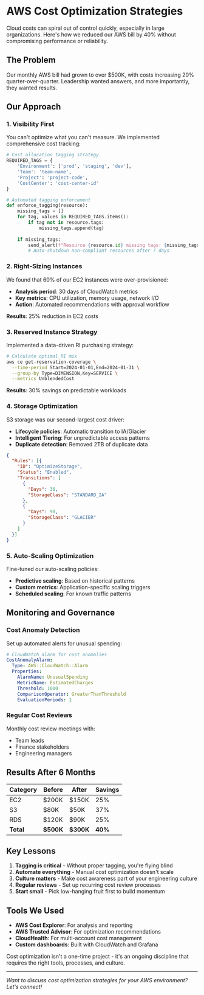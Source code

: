 # AWS Cost Optimization Strategies

Cloud costs can spiral out of control quickly, especially in large organizations. Here's how we reduced our AWS bill by 40% without compromising performance or reliability.

## The Problem

Our monthly AWS bill had grown to over $500K, with costs increasing 20% quarter-over-quarter. Leadership wanted answers, and more importantly, they wanted results.

## Our Approach

### 1. Visibility First

You can't optimize what you can't measure. We implemented comprehensive cost tracking:

```python
# Cost allocation tagging strategy
REQUIRED_TAGS = {
    'Environment': ['prod', 'staging', 'dev'],
    'Team': 'team-name',
    'Project': 'project-code',
    'CostCenter': 'cost-center-id'
}

# Automated tagging enforcement
def enforce_tagging(resource):
    missing_tags = []
    for tag, values in REQUIRED_TAGS.items():
        if tag not in resource.tags:
            missing_tags.append(tag)
    
    if missing_tags:
        send_alert(f"Resource {resource.id} missing tags: {missing_tags}")
        # Auto-shutdown non-compliant resources after 7 days
```

### 2. Right-Sizing Instances

We found that 60% of our EC2 instances were over-provisioned:

- **Analysis period**: 30 days of CloudWatch metrics
- **Key metrics**: CPU utilization, memory usage, network I/O
- **Action**: Automated recommendations with approval workflow

**Results**: 25% reduction in EC2 costs

### 3. Reserved Instance Strategy

Implemented a data-driven RI purchasing strategy:

```bash
# Calculate optimal RI mix
aws ce get-reservation-coverage \
  --time-period Start=2024-01-01,End=2024-01-31 \
  --group-by Type=DIMENSION,Key=SERVICE \
  --metrics UnblendedCost
```

**Results**: 30% savings on predictable workloads

### 4. Storage Optimization

S3 storage was our second-largest cost driver:

- **Lifecycle policies**: Automatic transition to IA/Glacier
- **Intelligent Tiering**: For unpredictable access patterns
- **Duplicate detection**: Removed 2TB of duplicate data

```json
{
  "Rules": [{
    "ID": "OptimizeStorage",
    "Status": "Enabled",
    "Transitions": [
      {
        "Days": 30,
        "StorageClass": "STANDARD_IA"
      },
      {
        "Days": 90,
        "StorageClass": "GLACIER"
      }
    ]
  }]
}
```

### 5. Auto-Scaling Optimization

Fine-tuned our auto-scaling policies:

- **Predictive scaling**: Based on historical patterns
- **Custom metrics**: Application-specific scaling triggers
- **Scheduled scaling**: For known traffic patterns

## Monitoring and Governance

### Cost Anomaly Detection

Set up automated alerts for unusual spending:

```yaml
# CloudWatch alarm for cost anomalies
CostAnomalyAlarm:
  Type: AWS::CloudWatch::Alarm
  Properties:
    AlarmName: UnusualSpending
    MetricName: EstimatedCharges
    Threshold: 1000
    ComparisonOperator: GreaterThanThreshold
    EvaluationPeriods: 1
```

### Regular Cost Reviews

Monthly cost review meetings with:
- Team leads
- Finance stakeholders  
- Engineering managers

## Results After 6 Months

| Category | Before | After | Savings |
|----------|--------|-------|---------|
| EC2 | $200K | $150K | 25% |
| S3 | $80K | $50K | 37% |
| RDS | $120K | $90K | 25% |
| **Total** | **$500K** | **$300K** | **40%** |

## Key Lessons

1. **Tagging is critical** - Without proper tagging, you're flying blind
2. **Automate everything** - Manual cost optimization doesn't scale
3. **Culture matters** - Make cost awareness part of your engineering culture
4. **Regular reviews** - Set up recurring cost review processes
5. **Start small** - Pick low-hanging fruit first to build momentum

## Tools We Used

- **AWS Cost Explorer**: For analysis and reporting
- **AWS Trusted Advisor**: For optimization recommendations  
- **CloudHealth**: For multi-account cost management
- **Custom dashboards**: Built with CloudWatch and Grafana

Cost optimization isn't a one-time project - it's an ongoing discipline that requires the right tools, processes, and culture.

---

*Want to discuss cost optimization strategies for your AWS environment? Let's connect!*